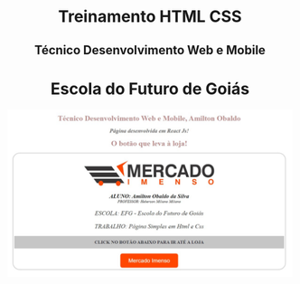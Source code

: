 <h1 align="center">Treinamento HTML CSS</h1>
<h2 align="center">Técnico Desenvolvimento Web e Mobile</h2>
<h1 align="center">Escola do Futuro de Goiás</h1>
<img src='./src/imgs/telaprincipal.jpg' />